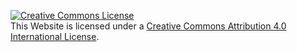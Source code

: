 <a rel="license" href="http://creativecommons.org/licenses/by/4.0/"><img alt="Creative Commons License" style="border-width:0" src="https://i.creativecommons.org/l/by/4.0/88x31.png" /></a><br />This Website is licensed under a <a rel="license" href="http://creativecommons.org/licenses/by/4.0/">Creative Commons Attribution 4.0 International License</a>.
